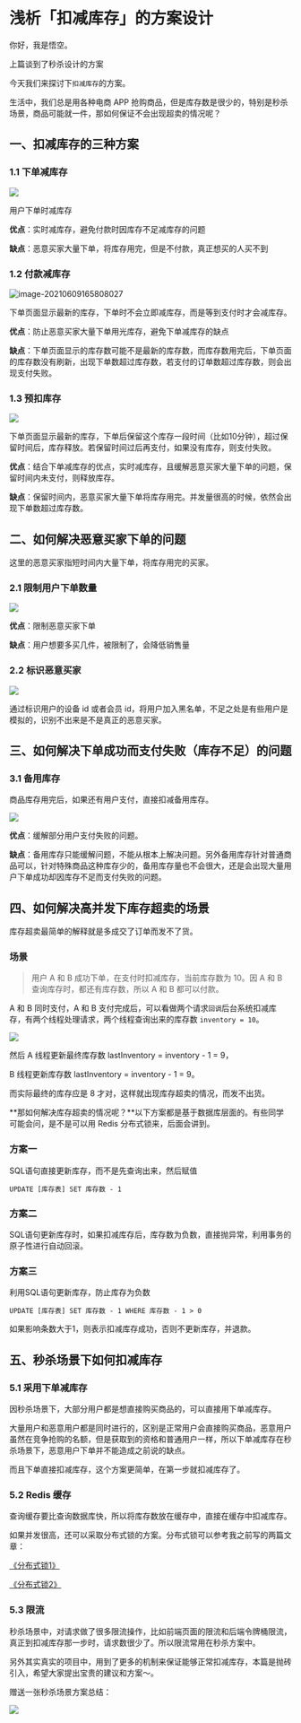 # 浅析「扣减库存」的方案设计

你好，我是悟空。

上篇谈到了秒杀设计的方案

今天我们来探讨下`扣减库存`的方案。

生活中，我们总是用各种电商 APP 抢购商品，但是库存数是很少的，特别是秒杀场景，商品可能就一件，那如何保证不会出现超卖的情况呢？

## 一、扣减库存的三种方案

### 1.1 下单减库存

![](http://cdn.jayh.club/uPic/image-20210609165733805.png)

用户下单时减库存

**优点**：实时减库存，避免付款时因库存不足减库存的问题

**缺点**：恶意买家大量下单，将库存用完，但是不付款，真正想买的人买不到

### 1.2 付款减库存

![image-20210609165808027](http://cdn.jayh.club/uPic/image-20210609165808027.png)

下单页面显示最新的库存，下单时不会立即减库存，而是等到支付时才会减库存。

**优点**：防止恶意买家大量下单用光库存，避免下单减库存的缺点

**缺点**：下单页面显示的库存数可能不是最新的库存数，而库存数用完后，下单页面的库存数没有刷新，出现下单数超过库存数，若支付的订单数超过库存数，则会出现支付失败。

### 1.3 预扣库存

![](http://cdn.jayh.club/uPic/image-20210609165902284.png)

下单页面显示最新的库存，下单后保留这个库存一段时间（比如10分钟），超过保留时间后，库存释放。若保留时间过后再支付，如果没有库存，则支付失败。

**优点**：结合下单减库存的优点，实时减库存，且缓解恶意买家大量下单的问题，保留时间内未支付，则释放库存。

**缺点**：保留时间内，恶意买家大量下单将库存用完。并发量很高的时候，依然会出现下单数超过库存数。

## 二、如何解决恶意买家下单的问题

这里的恶意买家指短时间内大量下单，将库存用完的买家。

### 2.1 限制用户下单数量

![](http://cdn.jayh.club/uPic/image-20210609173705786.png)

**优点**：限制恶意买家下单

**缺点**：用户想要多买几件，被限制了，会降低销售量

### 2.2 标识恶意买家

![](http://cdn.jayh.club/uPic/image-20210609175159719.png)



通过标识用户的设备 id 或者会员 id，将用户加入黑名单，不足之处是有些用户是模拟的，识别不出来是不是真正的恶意买家。

## 三、如何解决下单成功而支付失败（库存不足）的问题

### 3.1 备用库存

商品库存用完后，如果还有用户支付，直接扣减备用库存。

![](http://cdn.jayh.club/uPic/image-20210609175528639.png)

**优点**：缓解部分用户支付失败的问题。

**缺点**：备用库存只能缓解问题，不能从根本上解决问题。另外备用库存针对普通商品可以，针对特殊商品这种库存少的，备用库存量也不会很大，还是会出现大量用户下单成功却因库存不足而支付失败的问题。

## 四、如何解决高并发下库存超卖的场景

库存超卖最简单的解释就是多成交了订单而发不了货。

### 场景

> 用户 A 和 B 成功下单，在支付时扣减库存，当前库存数为 10。因 A 和 B 查询库存时，都还有库存数，所以 A 和 B 都可以付款。

A 和 B 同时支付，A 和 B 支付完成后，可以看做两个请求`回调`后台系统扣减库存，有两个线程处理请求，两个线程查询出来的库存数 `inventory = 10`。

![](http://cdn.jayh.club/uPic/image-20210609180521360.png)

然后 A 线程更新最终库存数 lastInventory = inventory - 1 = 9，

B 线程更新库存数 lastInventory = inventory - 1 = 9。

而实际最终的库存应是 8 才对，这样就出现库存超卖的情况，而发不出货。

**那如何解决库存超卖的情况呢？**以下方案都是基于数据库层面的。有些同学可能会问，是不是可以用 Redis 分布式锁来，后面会讲到。

### 方案一

SQL语句直接更新库存，而不是先查询出来，然后赋值

```mysql
UPDATE [库存表] SET 库存数 - 1
```

### 方案二

SQL语句更新库存时，如果扣减库存后，库存数为负数，直接抛异常，利用事务的原子性进行自动回滚。

### 方案三

利用SQL语句更新库存，防止库存为负数

```mysql
UPDATE [库存表] SET 库存数 - 1 WHERE 库存数 - 1 > 0
```

如果影响条数大于1，则表示扣减库存成功，否则不更新库存，并退款。

## 五、秒杀场景下如何扣减库存

### 5.1 采用下单减库存

因秒杀场景下，大部分用户都是想直接购买商品的，可以直接用下单减库存。

大量用户和恶意用户都是同时进行的，区别是正常用户会直接购买商品，恶意用户虽然在竞争抢购的名额，但是获取到的资格和普通用户一样，所以下单减库存在秒杀场景下，恶意用户下单并不能造成之前说的缺点。

而且下单直接扣减库存，这个方案更简单，在第一步就扣减库存了。

### 5.2  Redis 缓存

查询缓存要比查询数据库快，所以将库存数放在缓存中，直接在缓存中扣减库存。

如果并发很高，还可以采取分布式锁的方案。分布式锁可以参考我之前写的两篇文章：

[《分布式锁1》](http://passjava.cn/#/02.PassJava%E6%9E%B6%E6%9E%84%E7%AF%87/22.%E7%BC%93%E5%AD%98%E5%AE%9E%E6%88%98%EF%BC%88%E4%BA%8C%EF%BC%89Redis%E5%88%86%E5%B8%83%E5%BC%8F%E9%94%81)

[《分布式锁2》](http://passjava.cn/#/02.PassJava%E6%9E%B6%E6%9E%84%E7%AF%87/23.%E7%BC%93%E5%AD%98%E5%AE%9E%E6%88%98%EF%BC%88%E4%B8%89%EF%BC%89Redisson%E5%88%86%E5%B8%83%E5%BC%8F%E9%94%81)

### 5.3 限流

秒杀场景中，对请求做了很多限流操作，比如前端页面的限流和后端令牌桶限流，真正到扣减库存那一步时，请求数很少了。所以限流常用在秒杀方案中。

另外其实真实的项目中，用到了更多的机制来保证能够正常扣减库存，本篇是抛砖引入，希望大家提出宝贵的建议和方案～。

赠送一张秒杀场景方案总结：

![](http://cdn.jayh.club/uPic/image-20210609181020692.png)

